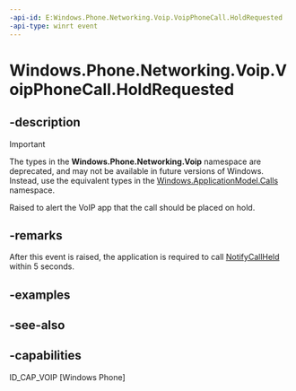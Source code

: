 ```yaml
---
-api-id: E:Windows.Phone.Networking.Voip.VoipPhoneCall.HoldRequested
-api-type: winrt event
---
```


<!-- Event syntax
public event Windows.Foundation.TypedEventHandler HoldRequested<Windows.Phone.Networking.Voip.VoipPhoneCall,  Windows.Phone.Networking.Voip.CallStateChangeEventArgs>
-->

# Windows.Phone.Networking.Voip.VoipPhoneCall.HoldRequested

## -description

> [!IMPORTANT]
> The types in the **Windows.Phone.Networking.Voip** namespace are deprecated, and may not be available in future versions of Windows. Instead, use the equivalent types in the [Windows.ApplicationModel.Calls](/uwp/api/windows.applicationmodel.calls) namespace.

Raised to alert the VoIP app that the call should be placed on hold.

## -remarks
After this event is raised, the application is required to call [NotifyCallHeld](voipphonecall_notifycallheld_666131143.md) within 5 seconds.

## -examples

## -see-also

## -capabilities
ID_CAP_VOIP [Windows Phone]
